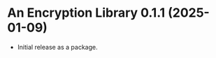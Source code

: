 An Encryption Library 0.1.1 (2025-01-09)
======================================
* Initial release as a package.
